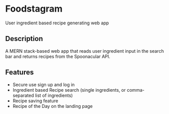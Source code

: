 # Foodstagram
User ingredient based recipe generating web app

## Description
A MERN stack-based web app that reads user ingredient input in the search bar and returns recipes from the Spoonacular API. 

## Features
- Secure use sign up and log in
- Ingredient based Recipe search (single ingredients, or comma-separated list of ingredients)
- Recipe saving feature
- Recipe of the Day on the landing page

